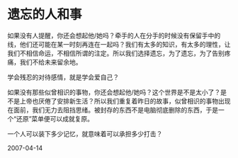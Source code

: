 # 遗忘的人和事

如果没有人提醒，你还会想起他/她吗？牵手的人在分手的时候没有保留手中的线，他们还可能在某一时刻再连在一起吗？我们有太多的知识，有太多的理性，让我们不相信命运，不相信所谓的注定。所以我们选择遗忘，为了遗忘，为了告别疼痛，我们不给未来留余地。

学会残忍的对待感情，就是学会爱自己？

如果没有那些似曾相识的事物，你还会想起他/她吗？这个世界是不是太小了？是不是上帝也厌倦了安排新生活？所以我们重复着昨日的故事，似曾相识的事物出现在面前，我们无力去阻挡思绪。被封存的东西不是电脑彻底删除的东西，于是一个“还原”菜单便可以成就复原。

一个人可以装下多少记忆，就意味着可以承担多少打击？

2007-04-14